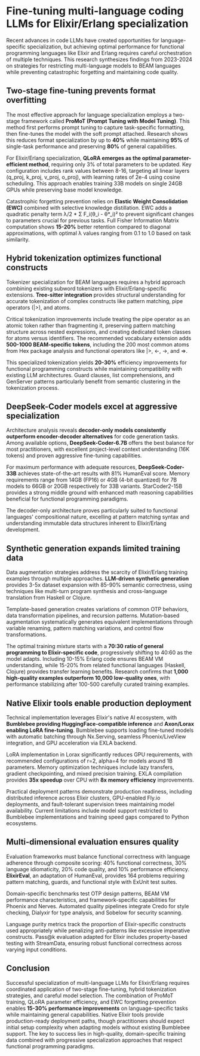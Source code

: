 # Fine-tuning multi-language coding LLMs for Elixir/Erlang specialization

Recent advances in code LLMs have created opportunities for language-specific specialization, but achieving optimal performance for functional programming languages like Elixir and Erlang requires careful orchestration of multiple techniques. This research synthesizes findings from 2023-2024 on strategies for restricting multi-language models to BEAM languages while preventing catastrophic forgetting and maintaining code quality.

## Two-stage fine-tuning prevents format overfitting

The most effective approach for language specialization employs a two-stage framework called **ProMoT (Prompt Tuning with Model Tuning)**. This method first performs prompt tuning to capture task-specific formatting, then fine-tunes the model with the soft prompt attached. Research shows this reduces format specialization by up to **40%** while maintaining **95%** of single-task performance and preserving **80%** of general capabilities.

For Elixir/Erlang specialization, **QLoRA emerges as the optimal parameter-efficient method**, requiring only 3% of total parameters to be updated. Key configuration includes rank values between 8-16, targeting all linear layers (q_proj, k_proj, v_proj, o_proj), with learning rates of 2e-4 using cosine scheduling. This approach enables training 33B models on single 24GB GPUs while preserving base model knowledge.

Catastrophic forgetting prevention relies on **Elastic Weight Consolidation (EWC)** combined with selective knowledge distillation. EWC adds a quadratic penalty term λ/2 * Σ F_i(θ_i - θ*_i)² to prevent significant changes to parameters crucial for previous tasks. Full Fisher Information Matrix computation shows **15-20%** better retention compared to diagonal approximations, with optimal λ values ranging from 0.1 to 1.0 based on task similarity.

## Hybrid tokenization optimizes functional constructs

Tokenizer specialization for BEAM languages requires a hybrid approach combining existing subword tokenizers with Elixir/Erlang-specific extensions. **Tree-sitter integration** provides structural understanding for accurate tokenization of complex constructs like pattern matching, pipe operators (|>), and atoms.

Critical tokenization improvements include treating the pipe operator as an atomic token rather than fragmenting it, preserving pattern matching structure across nested expressions, and creating dedicated token classes for atoms versus identifiers. The recommended vocabulary extension adds **500-1000 BEAM-specific tokens**, including the 200 most common atoms from Hex package analysis and functional operators like |>, <-, ->, and =>.

This specialized tokenization yields **20-30%** efficiency improvements for functional programming constructs while maintaining compatibility with existing LLM architectures. Guard clauses, list comprehensions, and GenServer patterns particularly benefit from semantic clustering in the tokenization process.

## DeepSeek-Coder models excel at aggressive specialization

Architecture analysis reveals **decoder-only models consistently outperform encoder-decoder alternatives** for code generation tasks. Among available options, **DeepSeek-Coder-6.7B** offers the best balance for most practitioners, with excellent project-level context understanding (16K tokens) and proven aggressive fine-tuning capabilities.

For maximum performance with adequate resources, **DeepSeek-Coder-33B** achieves state-of-the-art results with 81% HumanEval score. Memory requirements range from 14GB (FP16) or 4GB (4-bit quantized) for 7B models to 66GB or 20GB respectively for 33B variants. StarCoder2-15B provides a strong middle ground with enhanced math reasoning capabilities beneficial for functional programming paradigms.

The decoder-only architecture proves particularly suited to functional languages' compositional nature, excelling at pattern matching syntax and understanding immutable data structures inherent to Elixir/Erlang development.

## Synthetic generation expands limited training data

Data augmentation strategies address the scarcity of Elixir/Erlang training examples through multiple approaches. **LLM-driven synthetic generation** provides 3-5x dataset expansion with 85-90% semantic correctness, using techniques like multi-turn program synthesis and cross-language translation from Haskell or Clojure.

Template-based generation creates variations of common OTP behaviors, data transformation pipelines, and recursion patterns. Mutation-based augmentation systematically generates equivalent implementations through variable renaming, pattern matching variations, and control flow transformations.

The optimal training mixture starts with a **70:30 ratio of general programming to Elixir-specific code**, progressively shifting to 40:60 as the model adapts. Including 10-15% Erlang code ensures BEAM VM understanding, while 15-20% from related functional languages (Haskell, Clojure) provides transfer learning benefits. Research confirms that **1,000 high-quality examples outperform 10,000 low-quality ones**, with performance stabilizing after 100-500 carefully curated training examples.

## Native Elixir tools enable production deployment

Technical implementation leverages Elixir's native AI ecosystem, with **Bumblebee providing HuggingFace-compatible inference** and **Axon/Lorax enabling LoRA fine-tuning**. Bumblebee supports loading fine-tuned models with automatic batching through Nx.Serving, seamless Phoenix/LiveView integration, and GPU acceleration via EXLA backend.

LoRA implementation in Lorax significantly reduces GPU requirements, with recommended configurations of r=2, alpha=4 for models around 1B parameters. Memory optimization techniques include lazy transfers, gradient checkpointing, and mixed precision training. EXLA compilation provides **35x speedup** over CPU with **8x memory efficiency** improvements.

Practical deployment patterns demonstrate production readiness, including distributed inference across Elixir clusters, GPU-enabled Fly.io deployments, and fault-tolerant supervision trees maintaining model availability. Current limitations include model support restricted to Bumblebee implementations and training speed gaps compared to Python ecosystems.

## Multi-dimensional evaluation ensures quality

Evaluation frameworks must balance functional correctness with language adherence through composite scoring: 40% functional correctness, 30% language idiomaticity, 20% code quality, and 10% performance efficiency. **ElixirEval**, an adaptation of HumanEval, provides 164 problems requiring pattern matching, guards, and functional style with ExUnit test suites.

Domain-specific benchmarks test OTP design patterns, BEAM VM performance characteristics, and framework-specific capabilities for Phoenix and Nerves. Automated quality pipelines integrate Credo for style checking, Dialyxir for type analysis, and Sobelow for security scanning.

Language purity metrics track the proportion of Elixir-specific constructs used appropriately while penalizing anti-patterns like excessive imperative constructs. Pass@k evaluation adapted for Elixir includes property-based testing with StreamData, ensuring robust functional correctness across varying input conditions.

## Conclusion

Successful specialization of multi-language LLMs for Elixir/Erlang requires coordinated application of two-stage fine-tuning, hybrid tokenization strategies, and careful model selection. The combination of ProMoT training, QLoRA parameter efficiency, and EWC forgetting prevention enables **15-30% performance improvements** on language-specific tasks while maintaining general capabilities. Native Elixir tools provide production-ready deployment paths, though practitioners should expect initial setup complexity when adapting models without existing Bumblebee support. The key to success lies in high-quality, domain-specific training data combined with progressive specialization approaches that respect functional programming paradigms.
